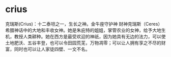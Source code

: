 crius
=====

克瑞斯(Crius)：十二泰坦之一，生长之神。金牛座守护神 财神克瑞斯（Ceres） 希腊神话中的大地和丰收女神。她是朱庇特的姐姐，掌管农业的女神，给予大地生机，教授人类耕种。她在西方是最受欢迎的神祇，因为她具有无边的法力，可以使土地肥沃、五谷丰登，也可以令田园荒芜，万物凋零；可以让人拥有享之不尽的财富，同时也可以让人家徒四壁、一文不名。 
